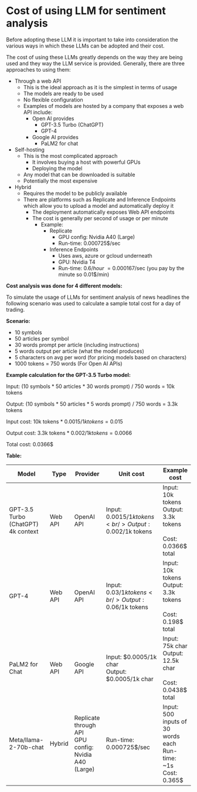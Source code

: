 # Cost of using LLM for sentiment analysis

Before adopting these LLM it is important to take into consideration the various ways in which these LLMs can be adopted and their cost.

The cost of using these LLMs greatly depends on the way they are being used and they way the LLM service is provided. Generally, there are three approaches to using them:

* Through a web API
  * This is the ideal approach as it is the simplest in terms of usage
  * The models are ready to be used
  * No flexible configuration
  * Examples of models are hosted by a company that exposes a web API include:
    * Open AI provides
      * GPT-3.5 Turbo (ChatGPT)
      * GPT-4
    * Google AI provides
      * PaLM2 for chat
* Self-hosting
  * This is the most complicated approach
    * It involves buying a host with powerful GPUs
    * Deploying the model
  * Any model that can be downloaded is suitable
  * Potentially the most expensive
* Hybrid
  * Requires the model to be publicly available
  * There are platforms such as Replicate and Inference Endpoints which allow you to upload a model and automatically deploy it
    * The deployment automatically exposes Web API endpoints
    * The cost is generally per second of usage or per minute
      * Example:
        * Replicate
          *  GPU config: Nvidia A40 (Large) 
          * Run-time: 0.000725$/sec
        * Inference Endpoints
          * Uses aws, azure or gcloud underneath
          * GPU: Nvidia T4
          * Run-time: 0.6$/hour ~= 0.000167$/sec (you pay by the minute so 0.01$/min)

**Cost analysis was done for 4 different models:**

To simulate the usage of LLMs for sentiment analysis of news headlines the following scenario was used to calculate a sample total cost for a day of trading.

**Scenario:**

* 10 symbols
* 50 articles per symbol
* 30 words prompt per article (including instructions)
* 5 words output per article (what the model produces)
* 5 characters on avg per word (for pricing models based on characters)
* 1000 tokens = 750 words (For Open AI APIs)

**Example calculation for the GPT-3.5 Turbo model:**

Input: (10 symbols * 50 articles * 30 words prompt) / 750 words = 10k tokens

Output: (10 symbols * 50 articles * 5 words prompt) / 750 words = 3.3k tokens

Input cost: 10k tokens * 0.0015$/1k tokens = 0.015$

Output cost: 3.3k tokens * 0.002$/1k tokens = 0.0066$

Total cost: 0.0366$

**Table:**

| Model                              | Type    | Provider                                                   | Unit cost                                              | Example cost                                                              |
| ---------------------------------- | ------- | ---------------------------------------------------------- | ------------------------------------------------------ | ------------------------------------------------------------------------- |
| GPT-3.5 Turbo (ChatGPT) 4k context | Web API | OpenAI API                                                 | Input: 0.0015$/1k tokens<br />Output: 0.002$/1k tokens | Input: 10k tokens<br />Output: 3.3k tokens<br /><br />Cost: 0.0366$ total |
| GPT-4                              | Web API | OpenAI API                                                 | Input: 0.03$/1k tokens<br />Output: 0.06$/1k tokens    | Input: 10k tokens<br />Output: 3.3k tokens<br /><br />Cost: 0.198$ total  |
| PaLM2 for Chat                     | Web API | Google API                                                 | Input: $0.0005/1k char<br />Output: $0.0005/1k char    | Input: 75k char<br />Output: 12.5k char<br /><br />Cost: 0.0438$ total    |
| Meta/llama-2-70b-chat              | Hybrid  | Replicate through API<br /> GPU config: Nvidia A40 (Large) | Run-time: 0.000725$/sec                                | Input: 500 inputs of 30 words each Run-time: ~1s<br /> Cost: 0.365$       |